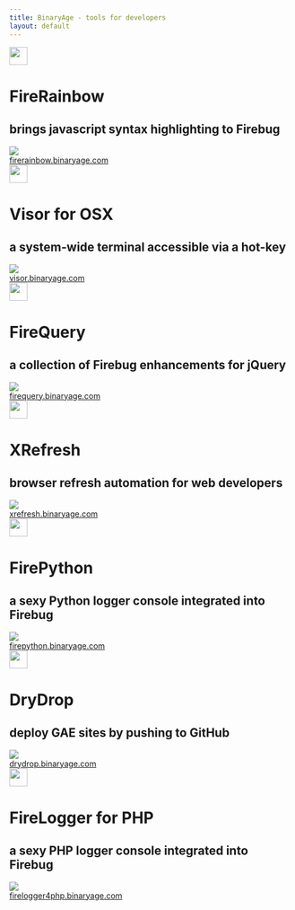 ```yaml
---
title: BinaryAge - tools for developers
layout: default
---
```


<div class="relative">
	<div id="products">
		<div class="product">
			<div class="product-logo">
				<div class="logo">
				  	<img src="/shared/img/firerainbow-icon.png" width="32" height="32"/>
					<h1>FireRainbow</h1>
					<h2>brings javascript syntax highlighting to Firebug</h2>
				</div>
			</div>
			<div class="product-image">
				<div class="main-screenshot">
					<img src="/shared/img/firerainbow-mainshot.png">
				</div>
			</div>
			<a class="product-link" href="http://firerainbow.binaryage.com">firerainbow.binaryage.com</a>
		</div>
		<div class="product">
			<div class="product-logo">
				<div class="logo">
				  	<img src="/shared/img/visor-icon.png" width="32" height="32"/>
					<h1>Visor for OSX</h1>
					<h2>a system-wide terminal accessible via a hot-key</h2>
				</div>
			</div>
			<div class="product-image">
				<div class="main-screenshot">
					<img src="/shared/img/visor-mainshot.png">
				</div>
			</div>
			<a class="product-link" href="http://visor.binaryage.com">visor.binaryage.com</a>
		</div>
		<div class="product">
			<div class="product-logo">
				<div class="logo">
				  	<img src="/shared/img/firequery-icon.png" width="32" height="32"/>
					<h1>FireQuery</h1>
					<h2>a collection of Firebug enhancements for jQuery</h2>
				</div>
			</div>
			<div class="product-image">
				<div class="main-screenshot">
					<img src="/shared/img/firequery-mainshot.png">
				</div>
			</div>
			<a class="product-link" href="http://firequery.binaryage.com">firequery.binaryage.com</a>
		</div>
		<div class="product">
			<div class="product-logo">
				<div class="logo">
				  	<img src="/shared/img/xrefresh-icon.png" width="32" height="32"/>
					<h1>XRefresh</h1>
					<h2>browser refresh automation for web developers</h2>
				</div>
			</div>
			<div class="product-image">
				<div class="main-screenshot">
					<img src="/shared/img/xrefresh-mainshot.png">
				</div>
			</div>
			<a class="product-link" href="http://xrefresh.binaryage.com">xrefresh.binaryage.com</a>
		</div>
		<div class="product">
			<div class="product-logo">
				<div class="logo">
				  	<img src="/shared/img/firepython-icon.png" width="32" height="32"/>
					<h1>FirePython</h1>
					<h2>a sexy Python logger console integrated into Firebug</h2>
				</div>
			</div>
			<div class="product-image">
				<div class="main-screenshot">
					<img src="/shared/img/firepython-mainshot.png">
				</div>
			</div>
			<a class="product-link" href="http://firepython.binaryage.com">firepython.binaryage.com</a>
		</div>
		<div class="product">
			<div class="product-logo">
				<div class="logo">
				  	<img src="/shared/img/drydrop-icon.png" width="32" height="32"/>
					<h1>DryDrop</h1>
					<h2>deploy GAE sites by pushing to GitHub</h2>
				</div>
			</div>
			<div class="product-image">
				<div class="main-screenshot">
					<img src="/shared/img/drydrop-mainshot.png">
				</div>
			</div>
			<a class="product-link" href="http://drydrop.binaryage.com">drydrop.binaryage.com</a>
		</div>
		<div class="product">
			<div class="product-logo">
				<div class="logo">
				  	<img src="/shared/img/firelogger4php-icon.png" width="32" height="32"/>
					<h1>FireLogger for PHP</h1>
					<h2>a sexy PHP logger console integrated into Firebug</h2>
				</div>
			</div>
			<div class="product-image">
				<div class="main-screenshot">
					<img src="/shared/img/firelogger4php-mainshot.png">
				</div>
			</div>
			<a class="product-link" href="http://firelogger4php.binaryage.com">firelogger4php.binaryage.com</a>
		</div>
	</div>
</div>

<div class="clear"></div>

<script>
$(function() {		
	$(".product").bind("click", function() {
		document.location = $(this).find('.product-link').attr('href');
	});	
});
</script>